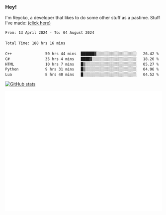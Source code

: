 ### Hey!
I'm Reycko, a developer that likes to do some other stuff as a pastime.
Stuff I've made: [(click here)](https://pastebin.com/raw/QiNpEYja)

<!--START_SECTION:wakasection-->

```txt
From: 13 April 2024 - To: 04 August 2024

Total Time: 188 hrs 16 mins

C++               50 hrs 44 mins  ██████▓░░░░░░░░░░░░░░░░░░   26.42 %
C#                35 hrs 4 mins   ████▓░░░░░░░░░░░░░░░░░░░░   18.26 %
HTML              10 hrs 7 mins   █▒░░░░░░░░░░░░░░░░░░░░░░░   05.27 %
Python            9 hrs 31 mins   █▒░░░░░░░░░░░░░░░░░░░░░░░   04.96 %
Lua               8 hrs 40 mins   █░░░░░░░░░░░░░░░░░░░░░░░░   04.52 %
```

<!--END_SECTION:wakasection-->

[![GitHub stats](https://github-readme-stats.vercel.app/api?username=Reycko&show_icons=true&theme=dark&hide_title=true&count_private=true)](https://github.com/anuraghazra/github-readme-stats)

![Metrics](/github-metrics.svg)

